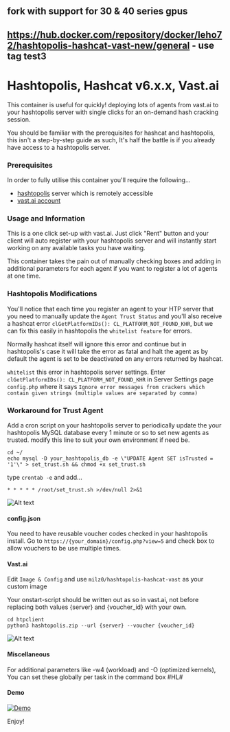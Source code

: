 ## fork with support for 30 & 40 series gpus
## https://hub.docker.com/repository/docker/leho72/hashtopolis-hashcat-vast-new/general - use tag test3



# Hashtopolis, Hashcat v6.x.x, Vast.ai

This container is useful for quickly! deploying lots of agents from vast.ai to your hashtopolis server with single clicks for an on-demand hash cracking session.

You should be familiar with the prerequisites for hashcat and hashtopolis, this isn't a step-by-step guide as such, It's half the battle is if you already have access to a hashtopolis server.

### Prerequisites

In order to fully utilise this container you'll require the following...

* [hashtopolis](https://github.com/s3inlc/hashtopolis/)
server which is remotely accessible
* [vast.ai account](https://vast.ai/)

### Usage and Information

This is a one click set-up with vast.ai. Just click "Rent" button and your client will auto register with your hashtopolis server and will instantly start working on any available tasks you have waiting.

This container takes the pain out of manually checking boxes and adding in additional parameters for each agent if you want to register a lot of agents at one time.

### Hashtopolis Modifications

You'll notice that each time you register an agent to your HTP server that you need to manually update the `Agent Trust Status` and you'll also receive a hashcat error `clGetPlatformIDs(): CL_PLATFORM_NOT_FOUND_KHR`, but we can fix this easily in hashtopolis the `whitelist feature` for errors.

Normally hashcat itself will ignore this error and continue but in hashtopolis's case it will take the error as fatal and halt the agent as by default the agent is set to be deactivated on any errors returned by hashcat.

`whitelist` this error in hashtopolis server settings. Enter `clGetPlatformIDs(): CL_PLATFORM_NOT_FOUND_KHR` in Server Settings page `config.php` where it says `Ignore error messages from crackers which contain given strings (multiple values are separated by comma)`

### Workaround for Trust Agent

Add a cron script on your hashtopolis server to periodically update the your hashtopolis MySQL database every 1 minute or so to set new agents as trusted. 
modify this line to suit your own environment if need be.
```
cd ~/
echo mysql -D your_hashtopolis_db -e \"UPDATE Agent SET isTrusted = '1'\" > set_trust.sh && chmod +x set_trust.sh
```
type `crontab -e` and add...

`* * * * * /root/set_trust.sh >/dev/null 2>&1`

![Alt text](https://i.ibb.co/n7VSmP8/cron1.png)

#### config.json

You need to have reusable voucher codes checked in your hashtopolis install.
Go to `https://{your_domain}/config.php?view=5` and check box to allow vouchers to be use multiple times.

#### Vast.ai

Edit `Image & Config` and use `milz0/hashtopolis-hashcat-vast` as your custom image

Your onstart-script should be written out as so in vast.ai, not before replacing both values {server} and {voucher_id} with your own.
```
cd htpclient
python3 hashtopolis.zip --url {server} --voucher {voucher_id}
```

![Alt text](https://i.ibb.co/hYZ6Mqh/vast.png)

#### Miscellaneous

For additional parameters like -w4 (workload) and -O (optimized kernels), You can set these globally per task in the command box #HL#

#### Demo

[![Demo](https://img.youtube.com/vi/A1QrUVy7UZ0/0.jpg)](https://www.youtube.com/watch?v=A1QrUVy7UZ0 "Demo")

Enjoy!
